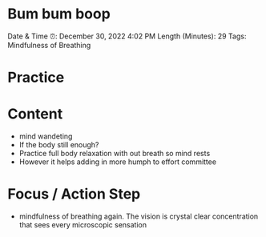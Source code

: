 # Bum bum boop

Date & Time ⏰: December 30, 2022 4:02 PM
Length (Minutes): 29
Tags: Mindfulness of Breathing

# Practice

# Content

- mind wandeting
- If the body still enough?
- Practice full body relaxation with out breath so mind rests
- However it helps adding in more humph to effort committee

# Focus / Action Step

- mindfulness of breathing again. The vision is crystal clear concentration that sees every microscopic sensation
